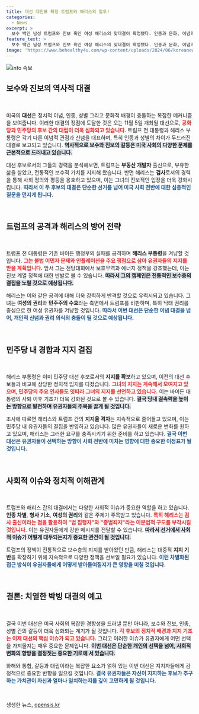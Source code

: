 ```yaml
---
title: 대선 대진표 확정 트럼프와 해리스의 혈투!
categories:
  - News
excerpt: >
  보수 백인 남성 트럼프와 진보 흑인 여성 해리스의 맞대결이 확정됐다. 인종과 문화, 이념의 경계를 넘나드는 이 역사적 대결에서 양측은 각자의 강점을 최대한 끌어내며 치열한 경쟁을 펼칠 예정이다.
feature_text: >
  보수 백인 남성 트럼프와 진보 흑인 여성 해리스의 맞대결이 확정됐다. 인종과 문화, 이념의 경계를 넘나드는 이 역사적 대결에서 양측은 각자의 강점을 최대한 끌어내며 치열한 경쟁을 펼칠 예정이다.
image: 'https://www.behealthy4u.com/wp-content/uploads/2024/06/koreanews.jpg'
---
```


<p><img src="https://www.behealthy4u.com/wp-content/uploads/2024/06/koreanews.jpg" alt="info 속보" /></p>

<h2 data-ke-size="size26">보수와 진보의 역사적 대결</h2>

<p data-ke-size="size16">&nbsp;</p>

<p>미국의 <b>대선</b>은 정치적 이념, 인종, 성별 그리고 문화적 배경이 충돌하는 복잡한 메커니즘을 보여줍니다. 이러한 대결의 정점에 도달한 것은 오는 11월 5일 개최될 대선으로, <b><span style="color: #ee2323;">공화당과 민주당의 후보 간의 대립이 더욱 심화되고 있습니다.</span></b> 트럼프 전 대통령과 해리스 부통령은 각기 다른 이념적 관점과 신념을 대표하며, 특히 인종과 성별의 차이가 두드러진 대결로 보고되고 있습니다. <b><span style="background-color: #21538527;">역사적으로 보수와 진보의 갈등은 미국 사회의 다양한 문제를 근본적으로 드러내고 있습니다.</span></b></p>

<div>대선 후보로서의 그들의 경력을 분석해보면, 트럼프는 <b>부동산 개발자</b> 출신으로, 부유한 삶을 살았고, 전통적인 보수적 가치를 지지해 왔습니다. 반면 해리스는 <b>검사</b>로서의 경력을 통해 사회 정의와 평등을 옹호하고 있으며, 이는 그녀의 진보적인 입장을 더욱 강화시킵니다. <b><span style="color: #1a5490;">따라서 이 두 후보의 대결은 단순한 선거를 넘어 미국 사회 전반에 대한 심층적인 질문을 던지게 됩니다.</span></b></div>

<p data-ke-size="size16">&nbsp;</p>

<h2 data-ke-size="size26">트럼프의 공격과 해리스의 방어 전략</h2>

<p data-ke-size="size16">&nbsp;</p>

<p>트럼프 전 대통령은 기존 바이든 행정부의 실패를 공격하며 <b>해리스 부통령</b>을 겨냥할 것입니다. <b><span style="color: #ee2323;">그는 불법 이민자 문제와 인플레이션을 주요 쟁점으로 삼아 유권자들의 지지를 받을 계획입니다.</span></b> 앞서 그는 전당대회에서 보호무역과 에너지 정책을 강조했는데, 이는 진보 계열 정책에 대한 반발로 볼 수 있습니다. <b><span style="background-color: #21538527;">따라서 그의 캠페인은 전통적인 보수층의 결집을 노릴 것으로 예상됩니다.</span></b></p>

<div>해리스는 이와 같은 공격에 대해 더욱 강력하게 반격할 것으로 유력시되고 있습니다. 그녀는 <b>여성의 권리</b>와 <b>민주주의 수호</b>라는 측면에서 트럼프를 비판하며, 특히 낙태 권리를 중심으로 한 여성 유권자를 겨냥할 것입니다. <b><span style="color: #1a5490;">따라서 이번 대선은 단순한 이념 대결을 넘어, 개인적 신념과 권리 의식의 충돌이 될 것으로 예상됩니다.</span></b></div>

<p data-ke-size="size16">&nbsp;</p>

<h2 data-ke-size="size26">민주당 내 경합과 지지 결집</h2>

<p data-ke-size="size16">&nbsp;</p>

<p>해리스 부통령은 이미 민주당 대선 후보로서의 <b>지지를 확보</b>하고 있으며, 이전의 대선 후보들과 비교해 상당한 정치적 입지를 다졌습니다. <b><span style="color: #ee2323;">그녀의 지지는 계속해서 모여지고 있으며, 민주당의 주요 인사들도 잇따라 그녀의 지지를 선언하고 있습니다.</span></b> 이는 바이든 대통령의 사퇴 이후 기조가 더욱 강화된 것으로 볼 수 있습니다. <b><span style="background-color: #21538527;">결국 당내 결속력을 높이는 방향으로 발전하며 유권자들의 주목을 끌게 될 것입니다.</span></b></p>

<div>조사에 따르면 해리스와 트럼프 간의 <b>지지율 격차</b>는 지속적으로 줄어들고 있으며, 이는 민주당 내 유권자들의 결집을 반영하고 있습니다. 많은 유권자들이 새로운 변화를 원하고 있으며, 해리스는 그러한 요구를 충족시키기 위한 준비를 하고 있습니다. <b><span style="color: #1a5490;">결국 이번 대선은 유권자들이 선택하는 방향이 사회 전반에 미치는 영향에 대한 중요한 이정표가 될 것입니다.</span></b></div>

<p data-ke-size="size16">&nbsp;</p>

<h2 data-ke-size="size26">사회적 이슈와 정치적 이해관계</h2>

<p data-ke-size="size16">&nbsp;</p>

<p>트럼프와 해리스 간의 대결에서는 다양한 사회적 이슈가 중요한 역할을 하고 있습니다. <b>인종 차별</b>, <b>형사 기소</b>, <b>여성의 권리</b>와 같은 주제가 주목받고 있습니다. <b><span style="color: #ee2323;">특히 해리스는 검사 출신이라는 점을 활용하여 "법 집행자"와 "중범죄자"라는 이분법적 구도를 부각시킬 것입니다.</span></b> 이는 유권자들에게 강한 메시지를 전달할 수 있습니다. <b><span style="background-color: #21538527;">따라서 선거에서 사회적 이슈가 어떻게 대두되는지가 중요한 관건이 될 것입니다.</span></b></p>

<div>트럼프의 정책이 전통적으로 보수층의 지지를 받아왔던 만큼, 해리스는 대중적 <b>지지 기반</b>을 확장하기 위해 지속적으로 다양한 정책을 선보일 필요가 있습니다. <b><span style="color: #1a5490;">이런 차별화된 접근 방식이 유권자들에게 어떻게 받아들여질지가 큰 영향을 미칠 것입니다.</span></b></div>

<p data-ke-size="size16">&nbsp;</p>

<h2 data-ke-size="size26">결론: 치열한 박빙 대결의 예고</h2>

<p data-ke-size="size16">&nbsp;</p>

<p>결국 이번 대선은 미국 사회의 복잡한 경향성을 드러낼 뿐만 아니라, 보수와 진보, 인종, 성별 간의 갈등이 더욱 심화되는 계기가 될 것입니다. <b><span style="color: #ee2323;">각 후보의 정치적 배경과 지지 기조는 이제 대선의 핵심 이슈가 되고 있습니다.</span></b> 그리고 이러한 이슈가 유권자에게 어떤 선택을 가져올지는 매우 중요한 문제입니다. <b><span style="background-color: #21538527;">이번 대선은 단순한 개인의 선택을 넘어, 사회적 변화의 향방을 결정짓는 중요한 기로에 서 있습니다.</span></b> </p>

<div>화해와 통합, 갈등과 대립이라는 복잡한 요소가 얽혀 있는 이번 대선은 지지자들에게 감정적으로 중요한 반향을 일으킬 것입니다. <b><span style="color: #1a5490;">결국 유권자들은 자신이 지지하는 후보가 추구하는 가치관이 자신과 얼마나 일치하는지를 깊이 고민하게 될 것입니다.</span></b></div>

<p data-ke-size="size16">&nbsp;</p>
생생한 뉴스, <a href="https://opensis.kr" rel="dofollow">opensis.kr</a>


